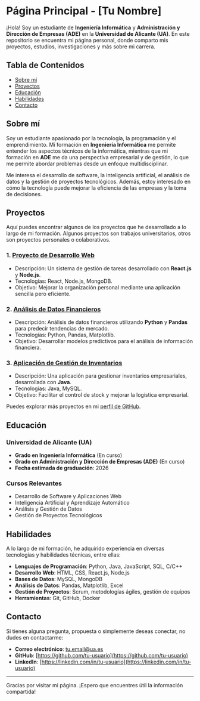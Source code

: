 # Página Principal - [Tu Nombre]

¡Hola! Soy un estudiante de **Ingeniería Informática** y **Administración y Dirección de Empresas (ADE)** en la **Universidad de Alicante (UA)**. En este repositorio se encuentra mi página personal, donde comparto mis proyectos, estudios, investigaciones y más sobre mi carrera.

## Tabla de Contenidos
- [Sobre mí](#sobre-mí)
- [Proyectos](#proyectos)
- [Educación](#educación)
- [Habilidades](#habilidades)
- [Contacto](#contacto)

## Sobre mí

Soy un estudiante apasionado por la tecnología, la programación y el emprendimiento. Mi formación en **Ingeniería Informática** me permite entender los aspectos técnicos de la informática, mientras que mi formación en **ADE** me da una perspectiva empresarial y de gestión, lo que me permite abordar problemas desde un enfoque multidisciplinar.

Me interesa el desarrollo de software, la inteligencia artificial, el análisis de datos y la gestión de proyectos tecnológicos. Además, estoy interesado en cómo la tecnología puede mejorar la eficiencia de las empresas y la toma de decisiones.

## Proyectos

Aquí puedes encontrar algunos de los proyectos que he desarrollado a lo largo de mi formación. Algunos proyectos son trabajos universitarios, otros son proyectos personales o colaborativos.

### 1. **[Proyecto de Desarrollo Web](link-al-proyecto)**
   - Descripción: Un sistema de gestión de tareas desarrollado con **React.js** y **Node.js**.
   - Tecnologías: React, Node.js, MongoDB.
   - Objetivo: Mejorar la organización personal mediante una aplicación sencilla pero eficiente.

### 2. **[Análisis de Datos Financieros](link-al-proyecto)**
   - Descripción: Análisis de datos financieros utilizando **Python** y **Pandas** para predecir tendencias de mercado.
   - Tecnologías: Python, Pandas, Matplotlib.
   - Objetivo: Desarrollar modelos predictivos para el análisis de información financiera.

### 3. **[Aplicación de Gestión de Inventarios](link-al-proyecto)**
   - Descripción: Una aplicación para gestionar inventarios empresariales, desarrollada con **Java**.
   - Tecnologías: Java, MySQL.
   - Objetivo: Facilitar el control de stock y mejorar la logística empresarial.

Puedes explorar más proyectos en mi [perfil de GitHub](https://github.com/tu-usuario).

## Educación

### Universidad de Alicante (UA)
- **Grado en Ingeniería Informática** (En curso)
- **Grado en Administración y Dirección de Empresas (ADE)** (En curso)
- **Fecha estimada de graduación**: 2026

### Cursos Relevantes
- Desarrollo de Software y Aplicaciones Web
- Inteligencia Artificial y Aprendizaje Automático
- Análisis y Gestión de Datos
- Gestión de Proyectos Tecnológicos

## Habilidades

A lo largo de mi formación, he adquirido experiencia en diversas tecnologías y habilidades técnicas, entre ellas:

- **Lenguajes de Programación**: Python, Java, JavaScript, SQL, C/C++
- **Desarrollo Web**: HTML, CSS, React.js, Node.js
- **Bases de Datos**: MySQL, MongoDB
- **Análisis de Datos**: Pandas, Matplotlib, Excel
- **Gestión de Proyectos**: Scrum, metodologías ágiles, gestión de equipos
- **Herramientas**: Git, GitHub, Docker

## Contacto

Si tienes alguna pregunta, propuesta o simplemente deseas conectar, no dudes en contactarme:

- **Correo electrónico**: [tu.email@ua.es](mailto:tu.email@ua.es)
- **GitHub**: [https://github.com/tu-usuario](https://github.com/tu-usuario)
- **LinkedIn**: [https://linkedin.com/in/tu-usuario](https://linkedin.com/in/tu-usuario)

---

Gracias por visitar mi página. ¡Espero que encuentres útil la información compartida!

